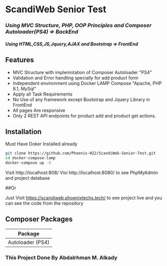 # ScandiWeb Senior Test
### _Using MVC Structure, PHP, OOP Principles and Composer Autoloader(PS4) => BackEnd_
#### _Using HTML,CSS,JS,Jquery,AJAX and Bootstrap => FrontEnd_

## Features

- MVC Structure with implemntation of Composer Autoloader "PS4"
- Validation and Error handling specially for add product form
- Independent environment using Docker LAMP Compose "Apache, PHP 8.1, MySql"
- Apply all Task Requirements
- No Use of any framework except Bootstrap and Jquery Library in FrontEnd
- All pages Are responsive
- Only 2 REST API endpoints for product add and product get actions.


## Installation

Must Have Doker Installed already

```sh
git clone https://github.com/Phoenix-H22/ScandiWeb-Senior-Test.git
cd docker-compose-lamp
docker-compose up -d
```
Visit http://localhost:808/
Visi http://localhost:8080/ to see PhpMyAdmin and project database 

##Or

Just Visit https://scandiweb.phoenixtechs.tech/ to see project live and you can see the code from the repository

## Composer Packages

| Package
| ------ 
| Autoloader (PS4) 
### This Project Done By Abdalrhman M. Alkady